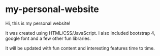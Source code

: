 # my-personal-website
Hi, this is my personal website!


It was created using HTML/CSS/JavaScript.
I also included bootstrap 4, google font and a few other fun libraries.

It will be updated with fun content and interesting features time to time.



